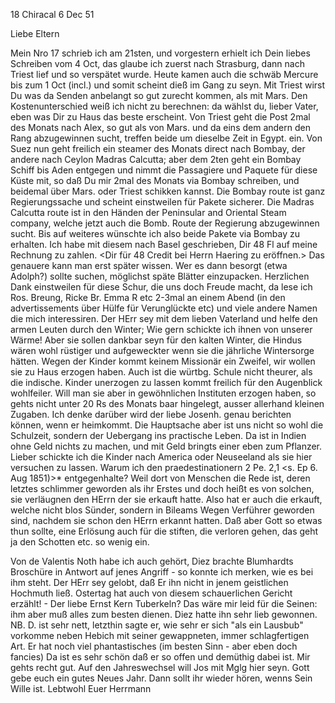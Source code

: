 18 Chiracal 6 Dec 51

Liebe Eltern

Mein Nro 17 schrieb ich am 21sten, und vorgestern erhielt ich Dein liebes Schreiben vom 4 Oct, das glaube ich zuerst nach Strasburg, dann nach Triest lief und so verspätet wurde. Heute kamen auch die schwäb Mercure bis zum 1 Oct (incl.) und somit scheint dieß im Gang zu seyn. Mit Triest wirst Du was da Senden anbelangt so gut zurecht kommen, als mit Mars. Den Kostenunterschied weiß ich nicht zu berechnen: da wählst du, lieber Vater, eben was Dir zu Haus das beste erscheint. Von Triest geht die Post 2mal des Monats nach Alex, so gut als von Mars. und da eins dem andern den Rang abzugewinnen sucht, treffen beide um dieselbe Zeit in Egypt. ein. Von Suez nun geht freilich ein steamer des Monats direct nach Bombay, der andere nach Ceylon Madras Calcutta; aber dem 2ten geht ein Bombay Schiff bis Aden entgegen und nimmt die Passagiere und Paquete für diese Küste mit, so daß Du mir 2mal des Monats via Bombay schreiben, und beidemal über Mars. oder Triest schikken kannst. Die Bombay route ist ganz Regierungssache und scheint einstweilen für Pakete sicherer. Die Madras Calcutta route ist in den Händen der Peninsular and Oriental Steam company, welche jetzt auch die Bomb. Route der Regierung abzugewinnen sucht. Bis auf weiteres wünschte ich also beide Pakete via Bombay zu erhalten. Ich habe mit diesem nach Basel geschrieben, Dir 48 Fl auf meine Rechnung zu zahlen. <Dir für 48 Credit bei Herrn Haering zu eröffnen.> Das genauere kann man erst später wissen. Wer es dann besorgt (etwa Adolph?) sollte suchen, möglichst späte Blätter einzupacken. Herzlichen Dank einstweilen für diese Schur, die uns doch Freude macht, da lese ich Ros. Breung, Ricke Br. Emma R etc 2-3mal an einem Abend (in den advertissements über Hülfe für Verunglückte etc) und viele andere Namen die mich interessiren. Der HErr sey mit dem lieben Vaterland und helfe den armen Leuten durch den Winter; Wie gern schickte ich ihnen von unserer Wärme! Aber sie sollen dankbar seyn für den kalten Winter, die Hindus wären wohl rüstiger und aufgeweckter wenn sie die jährliche Wintersorge hätten. 
Wegen der Kinder kommt keinem Missionär ein Zweifel, wir wollen sie zu Haus erzogen haben. Auch ist die würtbg. Schule nicht theurer, als die indische. Kinder unerzogen zu lassen kommt freilich für den Augenblick wohlfeiler. Will man sie aber in gewöhnlichen Instituten erzogen haben, so gehts nicht unter 20 Rs des Monats baar hingelegt, ausser allerhand kleinen Zugaben. Ich denke darüber wird der liebe Josenh. genau berichten können, wenn er heimkommt. Die Hauptsache aber ist uns nicht so wohl die Schulzeit, sondern der Uebergang ins practische Leben. Da ist in Indien ohne Geld nichts zu machen, und mit Geld bringts einer eben zum Pflanzer. Lieber schickte ich die Kinder nach America oder Neuseeland als sie hier versuchen zu lassen. 
Warum ich den praedestinationern 2 Pe. 2,1 <s. Ep 6. Aug 1851)>* entgegenhalte? Weil dort von Menschen die Rede ist, deren letztes schlimmer geworden als ihr Erstes und doch heißt es von solchen, sie verläugnen den HErrn der sie erkauft hatte. Also hat er auch die erkauft, welche nicht blos Sünder, sondern in Bileams Wegen Verführer geworden sind, nachdem sie schon den HErrn erkannt hatten. Daß aber Gott so etwas thun sollte, eine Erlösung auch für die stiften, die verloren gehen, das geht ja den Schotten etc. so wenig ein.

Von de Valentis Noth habe ich auch gehört, Diez brachte Blumhardts Broschüre in Antwort auf jenes Angriff - so konnte ich merken, wie es bei ihm steht. Der HErr sey gelobt, daß Er ihn nicht in jenem geistlichen Hochmuth ließ. Ostertag hat auch von diesem schauerlichen Gericht erzählt! - Der liebe Ernst Kern Tuberkeln? Das wäre mir leid für die Seinen: ihm aber muß alles zum besten dienen. Diez hatte ihn sehr lieb gewonnen. NB. D. ist sehr nett, letzthin sagte er, wie sehr er sich "als ein Lausbub" vorkomme neben Hebich mit seiner gewappneten, immer schlagfertigen Art. Er hat noch viel phantastisches (im besten Sinn - aber eben doch fancies) Da ist es sehr schön daß er so offen und demüthig dabei ist. Mir gehts recht gut. Auf den Jahreswechsel will Jos mit Mglg hier seyn. Gott gebe euch ein gutes Neues Jahr. Dann sollt ihr wieder hören, wenns Sein Wille ist.
 Lebtwohl
 Euer Herrmann

